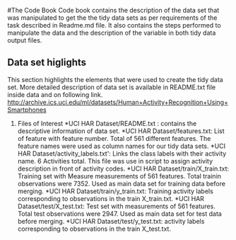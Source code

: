 #The Code Book
Code book contains the description of the data set that was manipulated to get the the tidy data sets as per requirements of the task described in Readme.md file. It also contains the steps performed to manipulate the data and the description of the variable in both tidy data output files.

## Data set higlights
This section highlights the elements that were used to create the tidy data set. More detailed description of data set is available in README.txt file inside data and on following link.   
http://archive.ics.uci.edu/ml/datasets/Human+Activity+Recognition+Using+Smartphones 

1. Files of Interest
*UCI HAR Dataset/README.txt  : contains the descriptive information of data set. 
*UCI HAR Dataset/features.txt: List of feature with feature number. Total of 561 different features. The feature names were used as column names for our tidy data sets.
*UCI HAR Dataset/activity_labels.txt': Links the class labels with their activity name. 6 Activities total. This file was use in script to assign activity description in front of activity codes. 
*UCI HAR Dataset/train/X_train.txt: Training set with Measure measurements of 561 features. Total trainin observations were 7352. Used as main data set for training data before merging.
*UCI HAR Dataset/train/y_train.txt: Training activity labels corresponding to observations in the train X_train.txt. 
*UCI HAR Dataset/test/X_test.txt: Test set with measurements of 561 features. Total test observations were 2947. Used as main data set for test data before merging.
*UCI HAR Dataset/test/y_test.txt:  activity labels corresponding to observations in the train X_test.txt.
